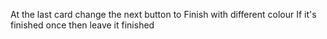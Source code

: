 At the last card change the next button to Finish with different colour
If it's finished once then leave it finished

